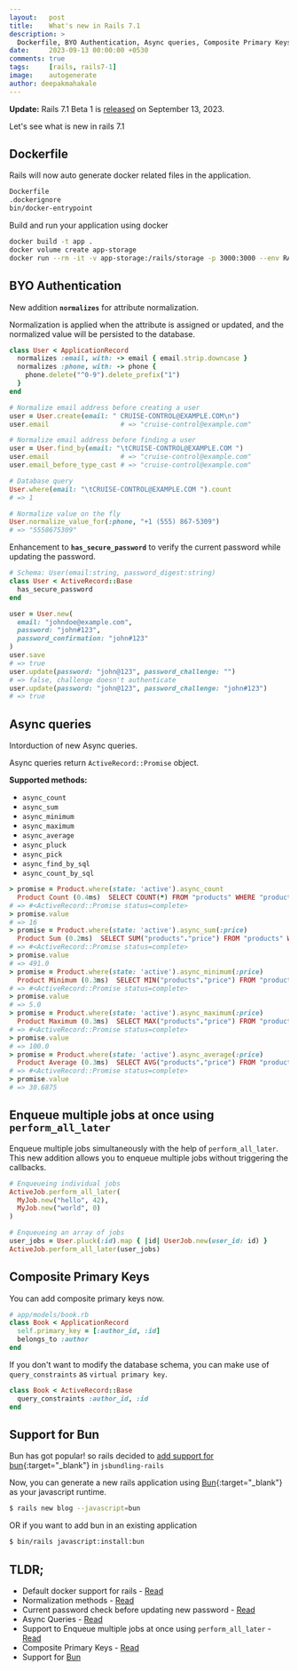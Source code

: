 ```yaml
---
layout:   post
title:    What's new in Rails 7.1
description: >
  Dockerfile, BYO Authentication, Async queries, Composite Primary Keys, Bun support and more.
date:     2023-09-13 00:00:00 +0530
comments: true
tags:     [rails, rails7-1]
image:    autogenerate
author: deepakmahakale
---
```


**Update:**
Rails 7.1 Beta 1 is [released](https://edgeguides.rubyonrails.org/7_1_release_notes.html) on September 13, 2023.

Let's see what is new in rails 7.1

## Dockerfile

Rails will now auto generate docker related files in the application.

```sh
Dockerfile
.dockerignore
bin/docker-entrypoint
```

Build and run your application using docker

```sh
docker build -t app .
docker volume create app-storage
docker run --rm -it -v app-storage:/rails/storage -p 3000:3000 --env RAILS_MASTER_KEY=<your-config-master-key> app
```

<!--more-->

## BYO Authentication

New addition **`normalizes`** for attribute normalization.

Normalization is applied when the attribute is assigned or updated, and the normalized value will be persisted to the database.

```ruby
class User < ApplicationRecord
  normalizes :email, with: -> email { email.strip.downcase }
  normalizes :phone, with: -> phone {
    phone.delete("^0-9").delete_prefix("1")
  }
end

# Normalize email address before creating a user
user = User.create(email: " CRUISE-CONTROL@EXAMPLE.COM\n")
user.email                  # => "cruise-control@example.com"

# Normalize email address before finding a user
user = User.find_by(email: "\tCRUISE-CONTROL@EXAMPLE.COM ")
user.email                  # => "cruise-control@example.com"
user.email_before_type_cast # => "cruise-control@example.com"

# Database query
User.where(email: "\tCRUISE-CONTROL@EXAMPLE.COM ").count
# => 1

# Normalize value on the fly
User.normalize_value_for(:phone, "+1 (555) 867-5309")
# => "5558675309"
```

Enhancement to **`has_secure_password`** to verify the current password while updating the password.

```ruby
# Schema: User(email:string, password_digest:string)
class User < ActiveRecord::Base
  has_secure_password
end

user = User.new(
  email: "johndoe@example.com",
  password: "john#123",
  password_confirmation: "john#123"
)
user.save
# => true
user.update(password: "john@123", password_challenge: "")
# => false, challenge doesn't authenticate
user.update(password: "john@123", password_challenge: "john#123")
# => true
```

## Async queries
Intorduction of new Async queries.

Async queries return `ActiveRecord::Promise` object.

**Supported methods:**

- `async_count`
- `async_sum`
- `async_minimum`
- `async_maximum`
- `async_average`
- `async_pluck`
- `async_pick`
- `async_find_by_sql`
- `async_count_by_sql`

```ruby
> promise = Product.where(state: 'active').async_count
  Product Count (0.4ms)  SELECT COUNT(*) FROM "products" WHERE "products"."state" = $1  [["state", "active"]]
# => #<ActiveRecord::Promise status=complete>
> promise.value
# => 16
> promise = Product.where(state: 'active').async_sum(:price)
  Product Sum (0.2ms)  SELECT SUM("products"."price") FROM "products" WHERE "products"."state" = $1  [["state", "active"]]
# => #<ActiveRecord::Promise status=complete>
> promise.value
# => 491.0
> promise = Product.where(state: 'active').async_minimum(:price)
  Product Minimum (0.3ms)  SELECT MIN("products"."price") FROM "products" WHERE "products"."state" = $1  [["state", "active"]]
# => #<ActiveRecord::Promise status=complete>
> promise.value
# => 5.0
> promise = Product.where(state: 'active').async_maximum(:price)
  Product Maximum (0.3ms)  SELECT MAX("products"."price") FROM "products" WHERE "products"."state" = $1  [["state", "active"]]
# => #<ActiveRecord::Promise status=complete>
> promise.value
# => 100.0
> promise = Product.where(state: 'active').async_average(:price)
  Product Average (0.3ms)  SELECT AVG("products"."price") FROM "products" WHERE "products"."state" = $1  [["state", "active"]]
# => #<ActiveRecord::Promise status=complete>
> promise.value
# => 30.6875
```

## Enqueue multiple jobs at once using `perform_all_later`

Enqueue multiple jobs simultaneously with the help of `perform_all_later`.
This new addition allows you to enqueue multiple jobs without triggering the callbacks.

```ruby
# Enqueueing individual jobs
ActiveJob.perform_all_later(
  MyJob.new("hello", 42),
  MyJob.new("world", 0)
)

# Enqueueing an array of jobs
user_jobs = User.pluck(:id).map { |id| UserJob.new(user_id: id) }
ActiveJob.perform_all_later(user_jobs)
```
## Composite Primary Keys

You can add composite primary keys now.

```ruby
# app/models/book.rb
class Book < ApplicationRecord
  self.primary_key = [:author_id, :id]
  belongs_to :author
end
```

If you don't want to modify the database schema,
you can make use of `query_constraints` as `virtual primary key`.

```ruby
class Book < ActiveRecord::Base
  query_constraints :author_id, :id
end
```

## Support for Bun

Bun has got popular!
so rails decided to
[add support for bun](https://github.com/rails/jsbundling-rails/pull/167){:target="_blank"}
in `jsbundling-rails`

Now, you can generate a new rails application using
[Bun](https://bun.sh){:target="_blank"}
as your javascript runtime.

```sh
$ rails new blog --javascript=bun
```

OR if you want to add bun in an existing application

```sh
$ bin/rails javascript:install:bun
```

## TLDR;

- Default docker support for rails - [Read](#dockerfile)
- Normalization methods - [Read](#byo-authentication)
- Current password check before updating new password - [Read](#byo-authentication)
- Async Queries - [Read](#async-queries)
- Support to Enqueue multiple jobs at once using `perform_all_later` - [Read](#enqueue-multiple-jobs-at-once-using-perform_all_later)
- Composite Primary Keys - [Read](#composite-primary-keys)
- Support for [Bun](#support-for-bun)
